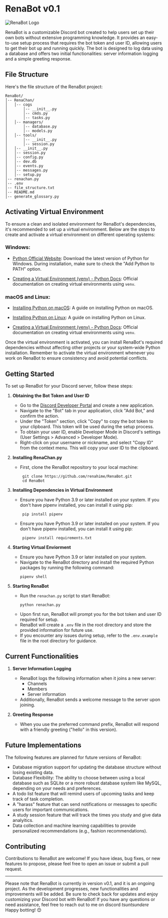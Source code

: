 # RenaBot v0.1

![RenaBot Logo](https://64.media.tumblr.com/3187c397dcfb358d519e08c2d1d1dc0e/b87b3de4b1fdc93c-88/s540x810/cd31af08d128130a28bf7af87c4ea9c34acd2daf.gif)

RenaBot is a customizable Discord bot created to help users set up their own bots without extensive programming knowledge. It provides an easy-to-use setup process that requires the bot token and user ID, allowing users to get their bot up and running quickly. The bot is designed to log data using a database and offers two initial functionalities: server information logging and a simple greeting response.

## File Structure

Here's the file structure of the RenaBot project:

```
RenaBot/
│-- RenaChan/
│   │-- cogs
│   	│-- __init__.py
│   	│-- cmds.py
│   	│-- tasks.py
│   │-- managers/
│   	│-- database.py
│   	│-- models.py
│   │-- tools/
│   	│-- __init__.py
│   	│-- session.py
│   │-- __init__.py
│   │-- session.py
│   │-- config.py
│   │-- dev.db
│   │-- events.py
│   │-- messages.py
│   │-- setup.py
│-- renachan.py
│-- .env
│-- file_structure.txt
│-- README.md
│-- generate_glossary.py
```

## Activating Virtual Environment

To ensure a clean and isolated environment for RenaBot's dependencies, it's recommended to set up a virtual environment. Below are the steps to create and activate a virtual environment on different operating systems:

### Windows:

- [Python Official Website](https://www.python.org/downloads/): Download the latest version of Python for Windows. During installation, make sure to check the "Add Python to PATH" option.

- [Creating a Virtual Environment (venv) - Python Docs](https://docs.python.org/3/library/venv.html): Official documentation on creating virtual environments using `venv`.

### macOS and Linux:

- [Installing Python on macOS](https://docs.python-guide.org/starting/install3/osx/): A guide on installing Python on macOS.

- [Installing Python on Linux](https://docs.python-guide.org/starting/install3/linux/): A guide on installing Python on Linux.

- [Creating a Virtual Environment (venv) - Python Docs](https://docs.python.org/3/library/venv.html): Official documentation on creating virtual environments using `venv`.

Once the virtual environment is activated, you can install RenaBot's required dependencies without affecting other projects or your system-wide Python installation. Remember to activate the virtual environment whenever you work on RenaBot to ensure consistency and avoid potential conflicts.

## Getting Started

To set up RenaBot for your Discord server, follow these steps:

1. **Obtaining the Bot Token and User ID**

   - Go to the [Discord Developer Portal](https://discord.com/developers/applications) and create a new application.
   - Navigate to the "Bot" tab in your application, click "Add Bot," and confirm the action.
   - Under the "Token" section, click "Copy" to copy the bot token to your clipboard. This token will be used during the setup process.
   - To obtain your user ID, enable Developer Mode in Discord's settings (User Settings > Advanced > Developer Mode).
   - Right-click on your username or nickname, and select "Copy ID" from the context menu. This will copy your user ID to the clipboard.

2. **Installing RenaChan.py**

   - First, clone the RenaBot repository to your local machine:
     ```
      git clone https://github.com/renahime/RenaBot.git
      cd RenaBot
     ```

3. **Installing Dependencies in Virtual Environment**

   - Ensure you have Python 3.9 or later installed on your system. If you don't have pipenv installed, you can install it using pip:
     ```
      pip install pipenv
     ```
   - Ensure you have Python 3.9 or later installed on your system. If you don't have pipenv installed, you can install it using pip:
     ```
      pipenv install requirements.txt
     ```

4. **Starting Virtual Enviorment**

   - Ensure you have Python 3.9 or later installed on your system.
   - Navigate to the RenaBot directory and install the required Python packages by running the following command:
     ```
     pipenv shell
     ```

5. **Starting RenaBot**
   - Run the `renachan.py` script to start RenaBot:
     ```
     python renachan.py
     ```
   - Upon first run, RenaBot will prompt you for the bot token and user ID required for setup.
   - RenaBot will create a `.env` file in the root directory and store the provided information for future use.
   - If you encounter any issues during setup, refer to the `.env.example` file in the root directory for guidance.

## Current Functionalities

1. **Server Information Logging**

   - RenaBot logs the following information when it joins a new server:
     - Channels
     - Members
     - Server information
   - Additionally, RenaBot sends a welcome message to the server upon joining.

2. **Greeting Response**
   - When you use the preferred command prefix, RenaBot will respond with a friendly greeting ("hello" in this version).

## Future Implementations

The following features are planned for future versions of RenaBot:

- Database migration support for updating the database structure without losing existing data.
- Database Flexibility: The ability to choose between using a local database such as SQLite or a more robust database system like MySQL, depending on your needs and preferences.
- A todo list feature that will remind users of upcoming tasks and keep track of task completion.
- A "harass" feature that can send notifications or messages to specific users for important communications.
- A study session feature that will track the times you study and give data analyitics.
- Data collection and machine learning capabilities to provide personalized recommendations (e.g., fashion recommendations).

## Contributing

Contributions to RenaBot are welcome! If you have ideas, bug fixes, or new features to propose, please feel free to open an issue or submit a pull request.

---

Please note that RenaBot is currently in version v0.1, and it is an ongoing project. As the development progresses, new functionalities and improvements will be added. Be sure to check back for updates and enjoy customizing your Discord bot with RenaBot! If you have any questions or need assistance, feel free to reach out to me on discord _tsuntsundere_ Happy botting! 😊
